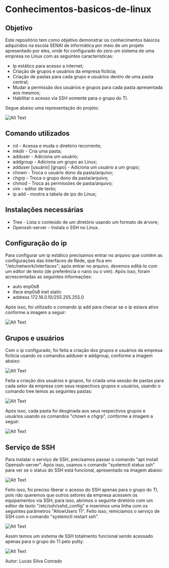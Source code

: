 # Conhecimentos-basicos-de-linux

## Objetivo

Este repositório tem como objetivo demonstrar os conhecimentos básicos adquiridos na escola SENAI de informática por meio de um projeto apresentado por eles, onde foi configurado do zero um sistema de uma empresa no Linux com as seguintes características:

* Ip estático para acesso a internet;
* Criação de grupos e usuários da empresa fictícia;
* Criação de pastas para cada grupo e usuários dentro de uma pasta central;
* Mudar a permissão dos usuários e grupos para cada pasta apresentada aos mesmos;
* Habilitar o acesso via SSH somente para o grupo do TI.

Segue abaixo uma representação do projeto:

![Alt Text](https://i.ibb.co/T4hckzX/imagem-2021-02-04-112937.png)

## Comando utilizados

* cd - Acessa e muda o diretório recorrente;
* mkdir - Cria uma pasta;
* adduser - Adiciona um usuário;
* addgroup - Adiciona um grupo ao Linux;
* adduser [usuário] [grupo] - Adiciona um usuário a um grupo;
* chown - Troca o usuário dono da pasta/arquivo;
* chgrp - Troca o grupo dono da pasta/arquivo;
* chmod - Troca as permissões	de pasta/arquivo;
* vim - editor de texto;
* ip add - mostra a tabela de ips do Linux;

## Instalações necessárias 

* Tree - Lista o conteúdo de um diretório usando um formato de árvore;
* Openssh-server - Instala o SSH no Linux.

## Configuração do ip

Para configurar um ip estático precisamos entrar no arquivo que contém as configurações das Interfaces de Rede, que fica em "/etc/network/interfaces"; após entrar no arquivo,
devemos editá-lo com um editor de texto (de preferência o nano ou o vim). Após isso, foram acrescentadas as seguintes informações:

* auto enp0s8
* iface enp0s8 inet static
* address 172.16.0.10/255.255.255.0

Após isso, foi utilizado o comando ip add para checar se o ip estava ativo conforme a imagem a seguir: 

![Alt Text](https://i.ibb.co/3yV3PFW/PRINT-1.png)

## Grupos e usuários 

Com o ip configurado, foi feita a criação dos grupos e usuários da empresa fictícia usando os comandos adduser e addgroup, conforme a imagem abaixo: 

![Alt Text](https://i.ibb.co/mB8MW9Z/PRINT-3.png)

Feita a criação dos usuários e grupos, foi criada uma sessão de pastas para cada setor da empresa com seus respectivos grupos e usuários, usando o comando tree temos as seguintes pastas: 

![Alt Text](https://i.ibb.co/5FBCCRZ/PRINT-4.png)

Após isso, cada pasta foi desginada aos seus respectivos grupos e usuários usando os comandos "chown e chgrp", conforme a imagem a seguir: 

![Alt Text](https://i.ibb.co/bsDnCx9/PRINT-5-1.png)


## Serviço de SSH 

 Para instalar o serviço de SSH, precisamos passar o comando "apt install Openssh-server". Após isso, usamos o comando "systemctl status ssh" para ver se o status do SSH está funcional, apresentado na imagem abaixo: 

![Alt Text](https://i.ibb.co/WBBvm0p/PRINT-6-1.png)

Feito isso, foi preciso liberar o acesso do SSH apenas para o grupo do TI, pois não queremos que outros setores da empresa acessem os equipamentos via SSH; para isso, abrimos o seguinte diretório com um editor de texto "/etc/ssh/sshd_config" e inserimos uma linha com os seguintes parâmetros "AllowUsers TI". Feito isso, reiniciamos o serviço de SSH  com o comando "systemctl restart ssh".

![Alt Text](https://i.ibb.co/yRDGFqZ/PRINT-6-2.png)

Assim temos um sistema de SSH totalmento funcional sendo acessado apenas para o grupo do TI pelo putty.

![Alt Text](https://i.ibb.co/8M1YqPp/PRINT-6-3.png)
 
Autor: Lucas Silva Conrado
























